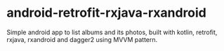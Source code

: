 # android-retrofit-rxjava-rxandroid
Simple android app to list albums and its photos, built with kotlin, retrofit, rxjava, rxandroid and dagger2 using MVVM pattern.
